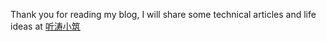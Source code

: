 Thank you for reading my blog, I will share some technical articles and life ideas at [听涛小筑](https://tingtaoxiaozhu.github.io)